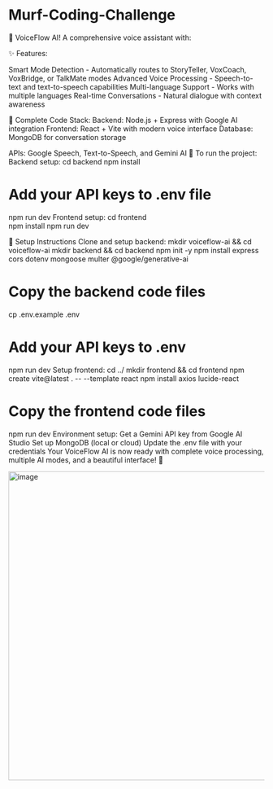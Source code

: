 # Murf-Coding-Challenge

🎉 VoiceFlow AI!  A  comprehensive voice assistant with: 

✨ Features:

Smart Mode Detection - Automatically routes to StoryTeller, VoxCoach, VoxBridge, or TalkMate modes
Advanced Voice Processing - Speech-to-text and text-to-speech capabilities
Multi-language Support - Works with multiple languages
Real-time Conversations - Natural dialogue with context awareness

🔧 Complete Code Stack:
Backend: Node.js + Express with Google AI integration
Frontend: React + Vite with modern voice interface
Database: MongoDB for conversation storage

APIs: Google Speech, Text-to-Speech, and Gemini AI 🚀 To run the project:
Backend setup:
cd backend
npm install
# Add your API keys to .env file
npm run dev
Frontend setup:
cd frontend  
npm install
npm run dev

🚀 Setup Instructions
Clone and setup backend:
mkdir voiceflow-ai && cd voiceflow-ai
mkdir backend && cd backend
npm init -y
npm install express cors dotenv mongoose multer @google/generative-ai
# Copy the backend code files
cp .env.example .env
# Add your API keys to .env
npm run dev
Setup frontend:
cd ../
mkdir frontend && cd frontend
npm create vite@latest . -- --template react
npm install axios lucide-react
# Copy the frontend code files
npm run dev
Environment setup:
Get a Gemini API key from Google AI Studio
Set up MongoDB (local or cloud)
Update the .env file with your credentials
Your VoiceFlow AI is now ready with complete voice processing, multiple AI modes, and a beautiful interface! 🎉

<img width="1666" height="607" alt="image" src="https://github.com/user-attachments/assets/c02d64c7-3932-4e54-8a6b-ac807745f806" />


